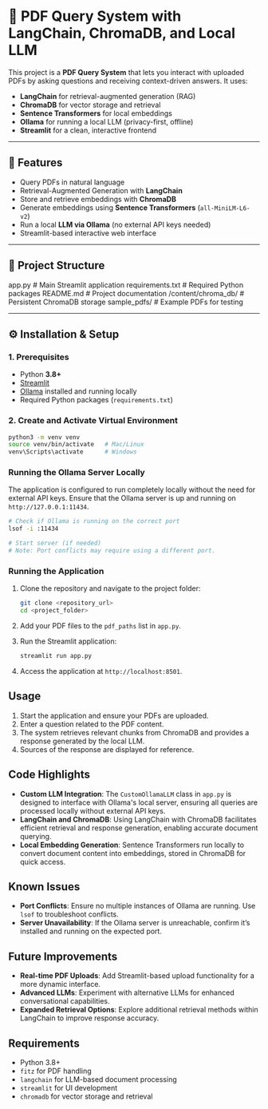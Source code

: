 # 📄 PDF Query System with LangChain, ChromaDB, and Local LLM

This project is a **PDF Query System** that lets you interact with uploaded PDFs by asking questions and receiving context-driven answers. It uses:

- **LangChain** for retrieval-augmented generation (RAG)  
- **ChromaDB** for vector storage and retrieval  
- **Sentence Transformers** for local embeddings  
- **Ollama** for running a local LLM (privacy-first, offline)  
- **Streamlit** for a clean, interactive frontend  

---

## 🚀 Features

- Query PDFs in natural language  
- Retrieval-Augmented Generation with **LangChain**  
- Store and retrieve embeddings with **ChromaDB**  
- Generate embeddings using **Sentence Transformers** (`all-MiniLM-L6-v2`)  
- Run a local **LLM via Ollama** (no external API keys needed)  
- Streamlit-based interactive web interface  

---

## 📂 Project Structure

app.py # Main Streamlit application
requirements.txt # Required Python packages
README.md # Project documentation
/content/chroma_db/ # Persistent ChromaDB storage
sample_pdfs/ # Example PDFs for testing

---

## ⚙️ Installation & Setup

### 1. Prerequisites
- Python **3.8+**  
- [Streamlit](https://streamlit.io/)  
- [Ollama](https://ollama.ai/) installed and running locally  
- Required Python packages (`requirements.txt`)  

### 2. Create and Activate Virtual Environment
```bash
python3 -m venv venv
source venv/bin/activate   # Mac/Linux
venv\Scripts\activate      # Windows
```
### Running the Ollama Server Locally

The application is configured to run completely locally without the need for external API keys. Ensure that the Ollama server is up and running on `http://127.0.0.1:11434`.

```bash
# Check if Ollama is running on the correct port
lsof -i :11434

# Start server (if needed)
# Note: Port conflicts may require using a different port.
```

### Running the Application

1. Clone the repository and navigate to the project folder:

    ```bash
    git clone <repository_url>
    cd <project_folder>
    ```

2. Add your PDF files to the `pdf_paths` list in `app.py`.

3. Run the Streamlit application:

    ```bash
    streamlit run app.py
    ```

4. Access the application at `http://localhost:8501`.

## Usage

1. Start the application and ensure your PDFs are uploaded.
2. Enter a question related to the PDF content.
3. The system retrieves relevant chunks from ChromaDB and provides a response generated by the local LLM.
4. Sources of the response are displayed for reference.

## Code Highlights

- **Custom LLM Integration**: The `CustomOllamaLLM` class in `app.py` is designed to interface with Ollama's local server, ensuring all queries are processed locally without external API keys.
- **LangChain and ChromaDB**: Using LangChain with ChromaDB facilitates efficient retrieval and response generation, enabling accurate document querying.
- **Local Embedding Generation**: Sentence Transformers run locally to convert document content into embeddings, stored in ChromaDB for quick access.

## Known Issues

- **Port Conflicts**: Ensure no multiple instances of Ollama are running. Use `lsof` to troubleshoot conflicts.
- **Server Unavailability**: If the Ollama server is unreachable, confirm it’s installed and running on the expected port.

## Future Improvements

- **Real-time PDF Uploads**: Add Streamlit-based upload functionality for a more dynamic interface.
- **Advanced LLMs**: Experiment with alternative LLMs for enhanced conversational capabilities.
- **Expanded Retrieval Options**: Explore additional retrieval methods within LangChain to improve response accuracy.

## Requirements

- Python 3.8+
- `fitz` for PDF handling
- `langchain` for LLM-based document processing
- `streamlit` for UI development
- `chromadb` for vector storage and retrieval
